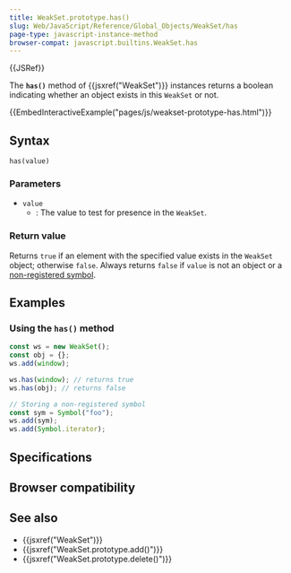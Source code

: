 ```yaml
---
title: WeakSet.prototype.has()
slug: Web/JavaScript/Reference/Global_Objects/WeakSet/has
page-type: javascript-instance-method
browser-compat: javascript.builtins.WeakSet.has
---
```


{{JSRef}}

The **`has()`** method of {{jsxref("WeakSet")}} instances returns a boolean indicating whether an
object exists in this `WeakSet` or not.

{{EmbedInteractiveExample("pages/js/weakset-prototype-has.html")}}

## Syntax

```js-nolint
has(value)
```

### Parameters

- `value`
  - : The value to test for presence in the `WeakSet`.

### Return value

Returns `true` if an element with the specified value exists in the `WeakSet` object; otherwise `false`. Always returns `false` if `value` is not an object or a [non-registered symbol](/Web/JavaScript/Reference/Global_Objects/Symbol#shared_symbols_in_the_global_symbol_registry).

## Examples

### Using the `has()` method

```js
const ws = new WeakSet();
const obj = {};
ws.add(window);

ws.has(window); // returns true
ws.has(obj); // returns false

// Storing a non-registered symbol
const sym = Symbol("foo");
ws.add(sym);
ws.add(Symbol.iterator);
```

## Specifications



## Browser compatibility



## See also

- {{jsxref("WeakSet")}}
- {{jsxref("WeakSet.prototype.add()")}}
- {{jsxref("WeakSet.prototype.delete()")}}
